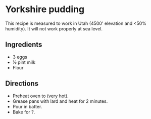 # Yorkshire pudding

This recipe is measured to work in Utah (4500' elevation and <50% humidity). It will not work properly at sea level.

## Ingredients
- 3 eggs
- &frac12; pint milk
- Flour

## Directions
- Preheat oven to (very hot).
- Grease pans with lard and heat for 2 minutes.
- Pour in batter.
- Bake for ?.
